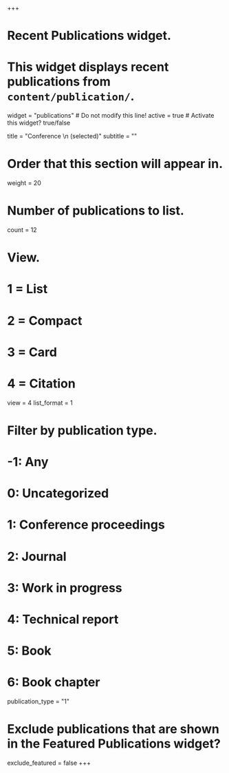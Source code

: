 +++
# Recent Publications widget.
# This widget displays recent publications from `content/publication/`.
widget = "publications"  # Do not modify this line!
active = true  # Activate this widget? true/false

title = "Conference \n (selected)"
subtitle = ""

# Order that this section will appear in.
weight = 20

# Number of publications to list.
count = 12

# View.
#   1 = List
#   2 = Compact
#   3 = Card
#   4 = Citation
view = 4
list_format = 1

# Filter by publication type.
# -1: Any
#  0: Uncategorized
#  1: Conference proceedings
#  2: Journal
#  3: Work in progress
#  4: Technical report
#  5: Book
#  6: Book chapter
publication_type = "1"

# Exclude publications that are shown in the Featured Publications widget?
exclude_featured = false
+++

